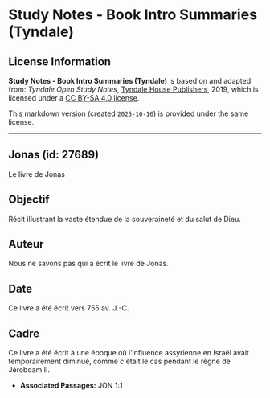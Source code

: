 # Study Notes - Book Intro Summaries (Tyndale)

## License Information

**Study Notes - Book Intro Summaries (Tyndale)** is based on and adapted from: _Tyndale Open Study Notes_, [Tyndale House Publishers](https://tyndaleopenresources.com/), 2019, which is licensed under a [CC BY-SA 4.0 license](https://creativecommons.org/licenses/by-sa/4.0/legalcode.en).

This markdown version (created `2025-10-16`) is provided under the same license.



--------------------------------

## Jonas (id: 27689)

Le livre de Jonas

Objectif
--------

Récit illustrant la vaste étendue de la souveraineté et du salut de Dieu.

Auteur
------

Nous ne savons pas qui a écrit le livre de Jonas.

Date
----

Ce livre a été écrit vers 755 av. J.\-C.

Cadre
-----

Ce livre a été écrit à une époque où l’influence assyrienne en Israël avait temporairement diminué, comme c'était le cas pendant le règne de Jéroboam II.

* **Associated Passages:** JON 1:1

